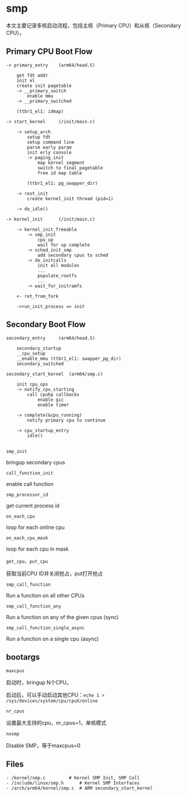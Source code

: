 # smp

本文主要记录多核启动流程，包括主核（Primary CPU）和从核（Secondary CPU）。

## Primary CPU Boot Flow

```
-> primary_entry	(arm64/head.S)

	get fdt addr
	init el
	create init pagetable
	-> __primary_switch
		enable mmu
	-> __primary_switched

	(ttbr1_el1: idmap)

-> start_kernel		(/init/main.c)

	-> setup_arch
		setup fdt
		setup command line
		parse early param
		init erly console
		-> paging_init
			map kernel segment
			switch to final pagetable
			free id map table

		(ttbr1_el1: pg_swapper_dir)

	-> rest_init
		create kernel_init thread (pid=1)

	-> do_idle()

-> kernel_init		(/init/main.c)

	-> kernel_init_freeable
		-> smp_init
			cpu_up
			wait for up complete
		-> sched_init_smp
			add secondary cpus to sched
		-> do_initcalls
			init all modules
			...
			populate_rootfs
			...
		-> wait_for_initramfs

	<- ret_from_fork

	->run_init_process => init
```

## Secondary Boot Flow

```
secondary_entry		(arm64/head.S)

	secondary_startup
	__cpu_setup
	__enable_mmu (ttbr1_el1: swapper_pg_dir)
	secondary_switched

secondary_start_kernel	(arm64/smp.c)

	init cpu_ops
	-> notify_cpu_starting
		call cpuhp callbacks
			enable gic
			enable timer

	-> complete(&cpu_running)
		notify primary cpu to continue

	-> cpu_startup_entry
		idle()
```

##

`smp_init`

bringup secondary cpus

`call_function_init`

enable call function

`smp_processor_id`

get current process id

`on_each_cpu`

loop for each online cpu

`on_each_cpu_mask`

loop for each cpu in mask

`get_cpu`、`put_cpu`

获取当前CPU ID并关闭抢占，put打开抢占

`smp_call_function`

Run a function on all other CPUs

`smp_call_function_any`

Run a function on any of the given cpus (sync)

`smp_call_function_single_async`

Run a function on a single cpu (async)

## bootargs

`maxcpus`

启动时，bringup N个CPU。

启动后，可以手动启动其他CPU：`echo 1 > /sys/devices/system/cpu/cpuX/online`

`nr_cpus`

设置最大支持的cpu，nr_cpus=1，单核模式

`nosmp`

Disable SMP，等于maxcpus=0

## Files

```
- /kernel/smp.c			# Kernel SMP Init, SMP Call
- /include/linux/smp.h		# Kernel SMP Interfaces
- /arch/arm64/kernel/smp.c	# ARM secondary_start_kernel
```
